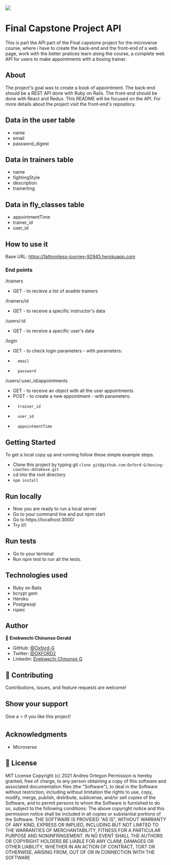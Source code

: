 
![](https://img.shields.io/badge/Microverse-blueviolet)

# Final Capstone Project API

This is part the API part of the Final capstone project for the microverse course, where i have to create the back-end and the front-end of a web page, work with the better pratices learn along the course, a complete web API for users to make appointments with a boxing trainer.

## About

The project's goal was to create a book of appointment. The back-end should be a REST API done with Ruby on Rails. The front-end should be done with React and Redux. This README will be focused on the API. For more details about the project visit the front-end's repository.

## Data in the user table

- name
- email
- password_digest

## Data in trainers table

- name
- fightingStyle
- description
- trainerImg

## Data in fly_classes table

- appointmentTime
- trainer_id
- user_id

## How to use it
Base URL: https://fathomless-journey-92945.herokuapp.com

### End points

/trainers

-   GET - to recieve a list of avaible trainers

/trainers/id

-   GET - to receive a specific instructor's data

/users/:id

-   GET - to receive a specific user's data

/login

-   GET - to check login parameters - with parameters:
-       email
-       password

/users/:user_id/appointments

-   GET - to receive an object with all the user appointments
-   POST - to create a new appointment - with parameters:
-       trainer_id
-       user_id
-       appointmentTime

## Getting Started

To get a local copy up and running follow these simple example steps.

- Clone this project by typing git `clone git@github.com:Oxford-G/boxing-coaches-database.git`
- cd into the root directory
- `npm install` 

## Run locally

- Now you are ready to run a local server
- Go to your command line and put npm start
- Go to https://localhost:3000/
- Try it!!

## Run tests

- Go to your terminal
- Run npm test to run all the tests.


## Technologies used

- Ruby on Rails
- bcrypt gem
- Heroku
- Postgresql
- rspec

## Author

👤 **Enekwechi Chinonso Gerald**

- GitHub: [@Oxford-G](https://github.com/Oxford-G)
- Twitter: [@OXFORD2](https://twitter.com/OXFOXD2)
- Linkedin: [Enekwechi Chinonso G](https://www.linkedin.com/in/chinonso-enekwechi)

## 🤝 Contributing

Contributions, issues, and feature requests are welcome!

## Show your support

Give a ⭐️ if you like this project!

## Acknowledgments

- Microverse

## 📝 License

MIT License Copyright (c) 2021 Andres Ortegon Permission is hereby granted, free of charge, to any person obtaining a copy of this software and associated documentation files (the "Software"), to deal in the Software without restriction, including without limitation the rights to use, copy, modify, merge, publish, distribute, sublicense, and/or sell copies of the Software, and to permit persons to whom the Software is furnished to do so, subject to the following conditions: The above copyright notice and this permission notice shall be included in all copies or substantial portions of the Software. THE SOFTWARE IS PROVIDED "AS IS", WITHOUT WARRANTY OF ANY KIND, EXPRESS OR IMPLIED, INCLUDING BUT NOT LIMITED TO THE WARRANTIES OF MERCHANTABILITY, FITNESS FOR A PARTICULAR PURPOSE AND NONINFRINGEMENT. IN NO EVENT SHALL THE AUTHORS OR COPYRIGHT HOLDERS BE LIABLE FOR ANY CLAIM, DAMAGES OR OTHER LIABILITY, WHETHER IN AN ACTION OF CONTRACT, TORT OR OTHERWISE, ARISING FROM, OUT OF OR IN CONNECTION WITH THE SOFTWARE